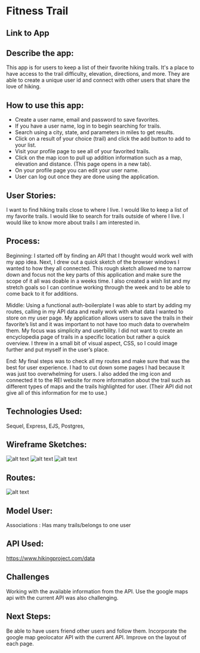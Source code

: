 # Fitness Trail

## Link to App

## Describe the app:
This app is for users to keep a list of their favorite hiking trails. It's a place to have access to the trail difficulty, elevation, directions, and more. They are able to create a unique user id and connect with other users that share the love of hiking.

## How to use this app:
* Create a user name, email and password to save favorites.
* If you have a user name, log in to begin searching for trails.
* Search using a city, state, and parameters in miles to get results.
* Click on a result of your choice (trail) and click the add button to add to your list.
* Visit your profile page to see all of your favorited trails.
* Click on the map icon to pull up addition information such as a map, elevation and distance. (This page opens in a new tab).
* On your profile page you can edit your user name.
* User can log out once they are done using the application.

## User Stories:
I want to find hiking trails close to where I live.
I would like to keep a list of my favorite trails.
I would like to search for trails outside of where I live.
I would like to know more about trails I am interested in.

## Process:
Beginning: I started off by finding an API that I thought would work well with my app idea. Next, I drew out a quick sketch of the browser windows I wanted to how they all connected. This rough sketch allowed me to narrow down and focus not the key parts of this application and make sure the scope of it all was doable in a weeks time. I also created a wish list and my stretch goals so I can continue working through the week and to be able to come back to it for additions.

Middle: Using a functional auth-boilerplate I was able to start by adding my routes, calling in my API data and really work with what data I wanted to store on my user page. My application allows users to save the trails in their favorite’s list and it was important to not have too much data to overwhelm them. My focus was simplicity and userbility. I did not want to create an encyclopedia page of trails in a specific location but rather a quick overview. I threw in a small bit of visual aspect, CSS, so I could image further and put myself in the user’s place.

End: My final steps was to check all my routes and make sure that was the best for user experience. I had to cut down some pages I had because It was just too overwhelming for users. I also added the img icon and connected it to the REI website for more information about the trail such as different types of maps and the trails highlighted for user. (Their API did not give all of this information for me to use.)

## Technologies Used:
Sequel, Express, EJS, Postgres,

## Wireframe Sketches:
![alt text](wireframe1.png)
![alt text](wireframe2.png)
![alt text](wireframe3.png)

## Routes:
![alt text](routes.png)

## Model User:
Associations : Has many trails/belongs to one user

## API Used:
https://www.hikingproject.com/data

## Challenges
Working with the available information from the API. Use the google maps api with the current API was also challenging.

## Next Steps:
Be able to have users friend other users and follow them. Incorporate the google map geolocator API with the current API. Improve on the layout of each page.
